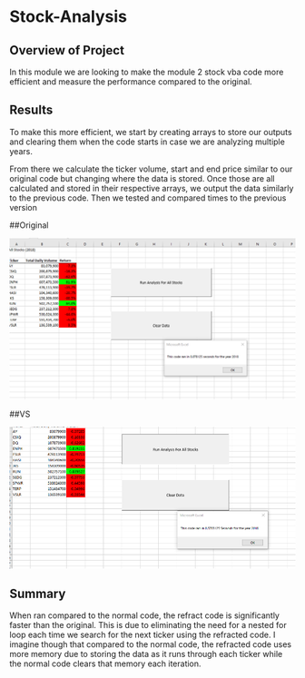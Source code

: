 # Stock-Analysis

## Overview of Project
In this module we are looking to make the module 2 stock vba code more efficient and measure the performance compared to the original.

## Results

To make this more efficient, we start by creating arrays to store our outputs and clearing them when the code starts in case we are analyzing multiple years.



From there we calculate the ticker volume, start and end price similar to our original code but changing where the data is stored. Once those are  all calculated and stored in their respective arrays, we output the data similarly to the previous code. Then we tested and compared times to the previous version

##Original

![Original.png](https://github.com/1fatpanda1/stock-analysis/blob/main/Resources/Refract%20results.png)

##VS

![Original.png](https://github.com/1fatpanda1/stock-analysis/blob/main/Resources/Original%20results.png)


## Summary

When ran compared to the normal code, the refract code is significantly faster than the original. This is due to eliminating the need for a nested for loop each time we search for the next ticker using the refracted code.  I imagine though that compared to the normal code, the refracted code uses more memory due to storing the data as it runs through each ticker while the normal code clears that memory each iteration. 

